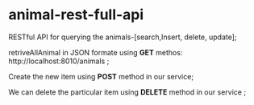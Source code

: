 # animal-rest-full-api
 RESTful API for querying the animals-[search,Insert, delete, update];
 
 retriveAllAnimal in JSON formate using <B>GET</B> methos: http://localhost:8010/animals ;

 
 Create the new item using <B>POST</B> method in our service;
 
 We can delete the particular item using <B>DELETE</B> method in our service ;
 
